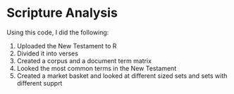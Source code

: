 # Scripture Analysis

Using this code, I did the following:

1) Uploaded the New Testament to R
2) Divided it into verses
3) Created a corpus and a document term matrix
4) Looked the most common terms in the New Testament
5) Created a market basket and looked at different sized sets and sets with different supprt
